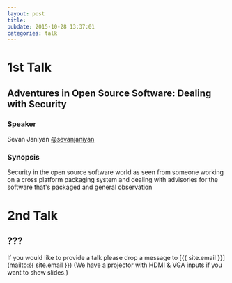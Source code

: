 ```yaml
---
layout: post
title: 
pubdate: 2015-10-28 13:37:01
categories: talk
---
```


# 1st Talk

## Adventures in Open Source Software: Dealing with Security

### Speaker

Sevan Janiyan [@sevanjaniyan](https://twitter.com/sevanjaniyan)

### Synopsis

Security in the open source software world as seen from someone working on a cross platform packaging system and dealing with advisories for the software
that's packaged and general observation

# 2nd Talk

## ??? 

If you would like to provide a talk please drop a message to [{{ site.email }}](mailto:{{ site.email }}) (We have a projector with HDMI & VGA inputs if you want to show slides.)
